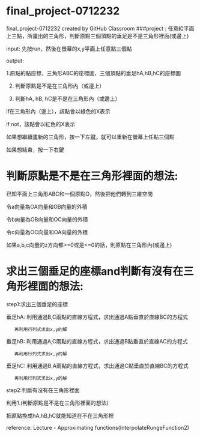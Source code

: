 # final_project-0712232
final_project-0712232 created by GitHub Classroom
###project : 任意給平面上三點，所畫出的三角形，判斷原點三個頂點的垂足是不是三角形裡面(或邊上)

input: 先按run，然後在螢幕的x,y平面上任意點三個點

output:

1.原點的點座標，三角形ABC的座標圖，三個頂點的垂足hA,hB,hC的座標圖

2. 判斷原點是不是在三角形內（或邊上）

3. 判斷hA, hB, hC是不是在三角形內（或邊上）

if在三角形內（邊上），該點會以綠色的X表示

if not，該點會以紅色的X表示


如果想繼續畫新的三角形，按一下左鍵，就可以重新在螢幕上任點三個點

如果想結束，按一下右鍵


# 判斷原點是不是在三角形裡面的想法:

已知平面上三角形ABC和一個原點O，然後把他們轉到三維空間

令a向量為OA向量和OB向量的外積

令b向量為OB向量和OC向量的外積

令c向量為OC向量和OA向量的外積

如果a,b,c向量的z方向都>=0或是<=0的話，則原點在三角形內(或邊上)



# 求出三個垂足的座標and判斷有沒有在三角形裡面的想法:

step1:求出三個垂足的座標

垂足hA: 利用通過B,C兩點的直線方程式，求出通過A點垂直於直線BC的方程式

       再利用行列式求出x,y的解
       
垂足hB: 利用通過A,C兩點的直線方程式，求出通過B點垂直於直線AC的方程式

       再利用行列式求出x,y的解
       
垂足hC: 利用通過B,A兩點的直線方程式，求出通過C點垂直於直線BC的方程式

       再利用行列式求出x,y的解
       
step2:判斷有沒有在三角形裡面

利用1.(判斷原點是不是在三角形裡面的想法)

把原點換成hA,hB,hC就能知道在不在三角形裡

reference: Lecture - Approximating functions(InterpolateRungeFunction2)

